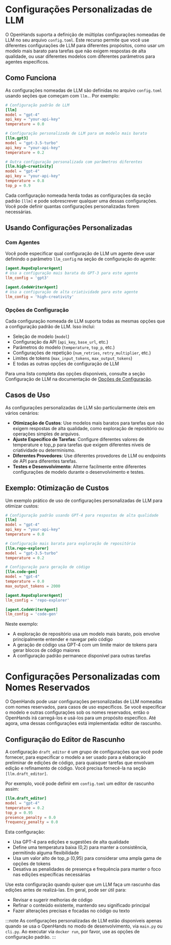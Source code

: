 # Configurações Personalizadas de LLM

O OpenHands suporta a definição de múltiplas configurações nomeadas de LLM no seu arquivo `config.toml`. Este recurso permite que você use diferentes configurações de LLM para diferentes propósitos, como usar um modelo mais barato para tarefas que não exigem respostas de alta qualidade, ou usar diferentes modelos com diferentes parâmetros para agentes específicos.

## Como Funciona

As configurações nomeadas de LLM são definidas no arquivo `config.toml` usando seções que começam com `llm.`. Por exemplo:

```toml
# Configuração padrão de LLM
[llm]
model = "gpt-4"
api_key = "your-api-key"
temperature = 0.0

# Configuração personalizada de LLM para um modelo mais barato
[llm.gpt3]
model = "gpt-3.5-turbo"
api_key = "your-api-key"
temperature = 0.2

# Outra configuração personalizada com parâmetros diferentes
[llm.high-creativity]
model = "gpt-4"
api_key = "your-api-key"
temperature = 0.8
top_p = 0.9
```

Cada configuração nomeada herda todas as configurações da seção padrão `[llm]` e pode sobrescrever qualquer uma dessas configurações. Você pode definir quantas configurações personalizadas forem necessárias.

## Usando Configurações Personalizadas

### Com Agentes

Você pode especificar qual configuração de LLM um agente deve usar definindo o parâmetro `llm_config` na seção de configuração do agente:

```toml
[agent.RepoExplorerAgent]
# Usa a configuração mais barata do GPT-3 para este agente
llm_config = 'gpt3'

[agent.CodeWriterAgent]
# Usa a configuração de alta criatividade para este agente
llm_config = 'high-creativity'
```

### Opções de Configuração

Cada configuração nomeada de LLM suporta todas as mesmas opções que a configuração padrão de LLM. Isso inclui:

- Seleção de modelo (`model`)
- Configuração da API (`api_key`, `base_url`, etc.)
- Parâmetros do modelo (`temperature`, `top_p`, etc.)
- Configurações de repetição (`num_retries`, `retry_multiplier`, etc.)
- Limites de tokens (`max_input_tokens`, `max_output_tokens`)
- E todas as outras opções de configuração de LLM

Para uma lista completa das opções disponíveis, consulte a seção Configuração de LLM na documentação de [Opções de Configuração](../configuration-options).

## Casos de Uso

As configurações personalizadas de LLM são particularmente úteis em vários cenários:

- **Otimização de Custos**: Use modelos mais baratos para tarefas que não exigem respostas de alta qualidade, como exploração de repositório ou operações simples de arquivos.
- **Ajuste Específico de Tarefas**: Configure diferentes valores de temperature e top_p para tarefas que exigem diferentes níveis de criatividade ou determinismo.
- **Diferentes Provedores**: Use diferentes provedores de LLM ou endpoints de API para diferentes tarefas.
- **Testes e Desenvolvimento**: Alterne facilmente entre diferentes configurações de modelo durante o desenvolvimento e testes.

## Exemplo: Otimização de Custos

Um exemplo prático de uso de configurações personalizadas de LLM para otimizar custos:

```toml
# Configuração padrão usando GPT-4 para respostas de alta qualidade
[llm]
model = "gpt-4"
api_key = "your-api-key"
temperature = 0.0

# Configuração mais barata para exploração de repositório
[llm.repo-explorer]
model = "gpt-3.5-turbo"
temperature = 0.2

# Configuração para geração de código
[llm.code-gen]
model = "gpt-4"
temperature = 0.0
max_output_tokens = 2000

[agent.RepoExplorerAgent]
llm_config = 'repo-explorer'

[agent.CodeWriterAgent]
llm_config = 'code-gen'
```

Neste exemplo:
- A exploração de repositório usa um modelo mais barato, pois envolve principalmente entender e navegar pelo código
- A geração de código usa GPT-4 com um limite maior de tokens para gerar blocos de código maiores
- A configuração padrão permanece disponível para outras tarefas

# Configurações Personalizadas com Nomes Reservados

O OpenHands pode usar configurações personalizadas de LLM nomeadas com nomes reservados, para casos de uso específicos. Se você especificar o modelo e outras configurações sob os nomes reservados, então o OpenHands irá carregá-los e usá-los para um propósito específico. Até agora, uma dessas configurações está implementada: editor de rascunho.

## Configuração do Editor de Rascunho

A configuração `draft_editor` é um grupo de configurações que você pode fornecer, para especificar o modelo a ser usado para a elaboração preliminar de edições de código, para quaisquer tarefas que envolvam edição e refinamento de código. Você precisa fornecê-la na seção `[llm.draft_editor]`.

Por exemplo, você pode definir em `config.toml` um editor de rascunho assim:

```toml
[llm.draft_editor]
model = "gpt-4"
temperature = 0.2
top_p = 0.95
presence_penalty = 0.0
frequency_penalty = 0.0
```

Esta configuração:
- Usa GPT-4 para edições e sugestões de alta qualidade
- Define uma temperatura baixa (0,2) para manter a consistência, permitindo alguma flexibilidade
- Usa um valor alto de top_p (0,95) para considerar uma ampla gama de opções de tokens
- Desativa as penalidades de presença e frequência para manter o foco nas edições específicas necessárias

Use esta configuração quando quiser que um LLM faça um rascunho das edições antes de realizá-las. Em geral, pode ser útil para:
- Revisar e sugerir melhorias de código
- Refinar o conteúdo existente, mantendo seu significado principal
- Fazer alterações precisas e focadas no código ou texto

:::note
As configurações personalizadas de LLM estão disponíveis apenas quando se usa o OpenHands no modo de desenvolvimento, via `main.py` ou `cli.py`. Ao executar via `docker run`, por favor, use as opções de configuração padrão.
:::
